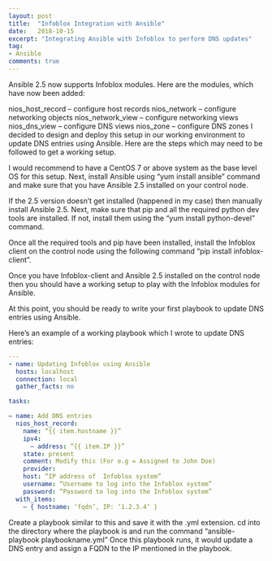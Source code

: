 ```yaml
---
layout: post
title:  "Infoblox Integration with Ansible"
date:   2018-10-15
excerpt: "Integrating Ansible with Infoblox to perform DNS updates"
tag:
- Ansible
comments: true
---
```


Ansible 2.5 now supports Infoblox modules. Here are the modules, which have now been added:

nios_host_record – configure host records
nios_network – configure networking objects
nios_network_view – configure networking views
nios_dns_view – configure DNS views
nios_zone – configure DNS zones
I decided to design and deploy this setup in our working environment to update DNS entries using Ansible. Here are the steps which may need to be followed to get a working setup.

I would recommend to have a CentOS 7 or above system as the base level OS for this setup.
Next, install Ansible using “yum install ansible” command and make sure that you have Ansible 2.5 installed on your control node.

If the 2.5 version doesn’t get installed (happened in my case) then manually install Ansible 2.5.
Next, make sure that pip and all the required python dev tools are installed. If not, install them using the “yum install python-devel” command.

Once all the required tools and pip have been installed, install the Infoblox client on the control node using the following command “pip install infoblox-client”.

Once you have Infoblox-client and Ansible 2.5 installed on the control node then you should have a working setup to play with the Infoblox modules for Ansible.

At this point, you should be ready to write your first playbook to update DNS entries using Ansible.

Here’s an example of a working playbook which I wrote to update DNS entries:
``` yml
---
- name: Updating Infoblox using Ansible
  hosts: localhost
  connection: local
  gather_facts: no

tasks:

– name: Add DNS entries
  nios_host_record:
    name: “{{ item.hostname }}”
    ipv4:
      – address: “{{ item.IP }}”
    state: present
    comment: Modify this (For e.g = Assigned to John Doe)
    provider:
    host: “IP address of  Infoblox system”
    username: “Username to log into the Infoblox system”
    password: “Password to log into the Infoblox system” 
  with_items:
    – { hostname: ‘fqdn’, IP: ‘1.2.3.4’ }
```
Create a playbook similar to this and save it with the .yml extension.
cd into the directory where the playbook is and run the command “ansible-playbook playbookname.yml”
Once this playbook runs, it would update a DNS entry and assign a FQDN to the IP mentioned in the playbook.
